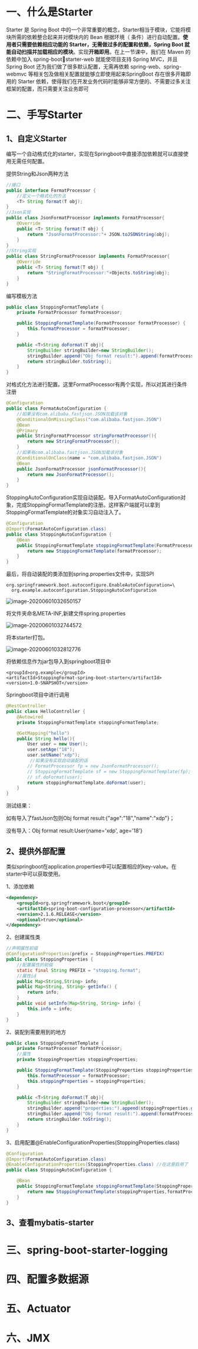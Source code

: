 # 一、什么是Starter

Starter 是 Spring Boot 中的一个非常重要的概念，Starter相当于模块，它能将模块所需的依赖整合起来并对模块内的 Bean 根据环境（ 条件）进行自动配置。**使用者只需要依赖相应功能的 Starter，无需做过多的配置和依赖，Spring Boot 就能自动扫描并加载相应的模块**。实现**开箱即用**。在上一节课中，我们在 Maven 的依赖中加入 spring-bootstarter-web 就能使项目支持 Spring MVC，并且 Spring Boot 还为我们做了很多默认配置，无需再依赖 spring-web、spring-webmvc 等相关包及做相关配置就能够立即使用起来SpringBoot 存在很多开箱即用的 Starter 依赖，使得我们在开发业务代码时能够非常方便的、不需要过多关注框架的配置，而只需要关注业务即可

# 二、手写Starter

## 1、自定义Starter

编写一个自动格式化的starter，实现在Springboot中直接添加依赖就可以直接使用无需任何配置。

提供String和Json两种方法

```java
//接口
public interface FormatProcessor {
    //定义一个格式化的方法
    <T> String format(T obj);
}
//Json实现
public class JsonFormatProcessor implements FormatProcessor{
    @Override
    public <T> String format(T obj) {
        return "JsonFormatProcessor:"+ JSON.toJSONString(obj);
    }
}
//String实现
public class StringFormatProcessor implements FormatProcessor{
    @Override
    public <T> String format(T obj) {
        return "StringFormatProcessor:"+Objects.toString(obj);
    }
}
```

编写模板方法

```java
public class StoppingFormatTemplate {
    private FormatProcessor formatProcessor;

    public StoppingFormatTemplate(FormatProcessor formatProcessor) {
        this.formatProcessor = formatProcessor;
    }

    public <T>String doFormat(T obj){
        StringBuilder stringBuilder=new StringBuilder();
        stringBuilder.append("Obj format result:").append(formatProcessor.format(obj)).append("<br/>");
        return stringBuilder.toString();
    }
}
```

对格式化方法进行配置。这里FormatProcessor有两个实现，所以对其进行条件注册

```java
@Configuration
public class FormatAutoConfiguration {
    //如果没有com.alibaba.fastjson.JSON加载该对象
    @ConditionalOnMissingClass("com.alibaba.fastjson.JSON")
    @Bean
    @Primary
    public StringFormatProcessor stringFormatProcessor(){
        return new StringFormatProcessor();
    }
	//如果有com.alibaba.fastjson.JSON加载该对象
    @ConditionalOnClass(name = "com.alibaba.fastjson.JSON")
    @Bean
    public JsonFormatProcessor jsonFormatProcessor(){
        return new JsonFormatProcessor();
    }
}
```

StoppingAutoConfiguration实现自动装配。导入FormatAutoConfiguration对象，完成StoppingFormatTemplate的注册。这样客户端就可以拿到StoppingFormatTemplate的对象实习自动注入了。

```java
@Configuration
@Import(FormatAutoConfiguration.class)
public class StoppingAutoConfiguration {
    @Bean
    public StoppingFormatTemplate stoppingFormatTemplate(FormatProcessor formatProcessor){
        return new StoppingFormatTemplate(formatProcessor);
    }
}
```

最后，将自动装配的类添加到spring.properties文件中，实现SPI

```properties
org.springframework.boot.autoconfigure.EnableAutoConfiguration=\
  org.example.autoconfiguration.StoppingAutoConfiguration
```

![image-20200601032650157](H:\TyporaImage\咕泡学习\微服务\SpringBoot2\image-20200601032650157.png)

将文件夹命名META-INF,新建文件spring.properties

![image-20200601032744572](H:\TyporaImage\咕泡学习\微服务\SpringBoot2\image-20200601032744572.png)

将本starter打包。

![image-20200601032812776](H:\TyporaImage\咕泡学习\微服务\SpringBoot2\image-20200601032812776.png)

将依赖信息作为jar包导入到springboot项目中

```
<groupId>org.example</groupId>
<artifactId>StoppingFormat-spring-boot-starter</artifactId>
<version>1.0-SNAPSHOT</version>
```

Springboot项目中进行调用

```java
@RestController
public class HelloController {
    @Autowired
    private StoppingFormatTemplate stoppingFormatTemplate;

    @GetMapping("hello")
    public String hello(){
        User user = new User();
        user.setAge("18");
        user.setName("xdp");
         //如果没有实现自动装配的话
    	// FormatProcessor fp = new JsonFormatProcessor();
        // StoppingFormatTemplate sf = new StoppingFormatTemplate(fp); 
   		// sf.doFormat(user);
        return stoppingFormatTemplate.doFormat(user);
    }
}
```

测试结果：

如有导入了fastJson包则Obj format result:{"age":"18","name":"xdp"}；

没有导入：Obj format result:User{name='xdp', age='18'}

## 2、提供外部配置

类似springboot在application.properties中可以配置相应的key-value。在starter中可以获取使用。

1、添加依赖

```xml
<dependency>
    <groupId>org.springframework.boot</groupId>
    <artifactId>spring-boot-configuration-processor</artifactId>
    <version>2.1.6.RELEASE</version>
    <optional>true</optional> 
</dependency>
```

2、创建属性类

```java
//声明属性前缀
@ConfigurationProperties(prefix = StoppingProperties.PREFIX)
public class StoppingProperties {
    //配置属性的前缀
    static final String PREFIX = "stopping.format";
    //属性id
    public Map<String,String> info;
    public Map<String, String> getInfo() {
        return info;
    }
    public void setInfo(Map<String, String> info) {
        this.info = info;
    }
}
```

2、装配到需要用到的地方

```java
public class StoppingFormatTemplate {
    private FormatProcessor formatProcessor;
	//属性
    private StoppingProperties stoppingProperties;

    public StoppingFormatTemplate(StoppingProperties stoppingProperties,FormatProcessor formatProcessor) {
        this.formatProcessor = formatProcessor;
        this.stoppingProperties = stoppingProperties;
    }

    public <T>String doFormat(T obj){
        StringBuilder stringBuilder=new StringBuilder();
        stringBuilder.append("properties:").append(stoppingProperties.getInfo());
        stringBuilder.append("Obj format result:").append(formatProcessor.format(obj)).append("<br/>");
        return stringBuilder.toString();
    }
}
```

3、启用配置@EnableConfigurationProperties(StoppingProperties.class)

```java
@Configuration
@Import(FormatAutoConfiguration.class)
@EnableConfigurationProperties(StoppingProperties.class) //在这里启用了
public class StoppingAutoConfiguration {

    @Bean 
    public StoppingFormatTemplate stoppingFormatTemplate(StoppingProperties stoppingProperties,FormatProcessor formatProcessor){
        return new StoppingFormatTemplate(stoppingProperties,formatProcessor);
    }
}
```

## 3、查看mybatis-starter



# 三、spring-boot-starter-logging





# 四、配置多数据源



# 五、Actuator



# 六、JMX






